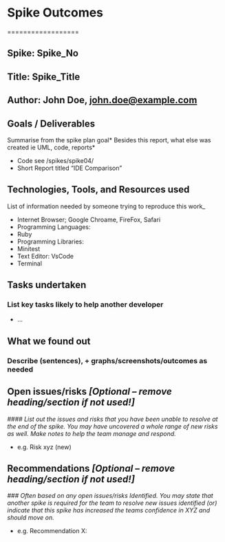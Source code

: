 # Spike Outcomes

==================

## **Spike:** Spike_No

## **Title:** Spike_Title

## **Author:** John Doe, john.doe@example.com

## Goals / Deliverables

Summarise from the spike plan goal*
Besides this report, what else was created ie UML, code, reports*

- Code see /spikes/spike04/
- Short Report titled “IDE Comparison”

## Technologies, Tools, and Resources used

List of information needed by someone trying to reproduce this work\_

- Internet Browser; Google Chroame, FireFox, Safari
- Programming Languages:
- Ruby
- Programming Libraries:
- Minitest
- Text Editor: VsCode
- Terminal

## Tasks undertaken

### List key tasks likely to help another developer

- ...

## What we found out

### Describe (sentences), + graphs/screenshots/outcomes as needed

## Open issues/risks *[Optional – remove heading/section if not used!]*

*#### List out the issues and risks that you have been unable to resolve at the
 end of the spike. You may have uncovered a whole range of new risks as well.
 Make notes to help the team manage and respond.*

- e.g. Risk xyz (new)

## Recommendations *[Optional – remove heading/section if not used!]*

*### Often based on any open issues/risks Identified. You may state that another
 spike is required for the team to resolve new issues identified (or) indicate
 that this spike has increased the teams confidence in XYZ and should move on.*

- e.g. Recommendation X:
